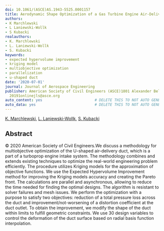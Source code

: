 ```yaml
---
doi: 10.1061/(ASCE)AS.1943-5525.0001157
title: Aerodynamic Shape Optimization of a Gas Turbine Engine Air-Delivery Duct
authors:
- K Marchlewski
- L Laniewski-Wollk
- S Kubacki
realauthors:
- K. Marchlewski
- L. Laniewski-Wollk
- S. Kubacki
keywords:
- expected hypervolume improvement
- kriging model
- multiobjective optimization
- parallelization
- u-shaped duct
date: '2020-07-01'
journal: Journal of Aerospace Engineering
publisher: American Society of Civil Engineers (ASCE)1801 Alexander Bell DriveGEORestonAlabamaVA
  20191onlinejls@asce.org
auto_content: yes                        # DELETE THIS TO NOT AUTO GENERATE CONTENT
auto_data: yes                           # DELETE THIS TO NOT AUTO GENERATE METADATA
---
```

[K. Marchlewski](https://www.scopus.com/authid/detail.uri?authorId=57203284692), [L. Laniewski-Wollk](https://www.scopus.com/authid/detail.uri?authorId=56719775800), [S. Kubacki](https://www.scopus.com/authid/detail.uri?authorId=57675170600)

## Abstract
© 2020 American Society of Civil Engineers.We discuss a methodology for multiobjective optimization of the U-shaped air-delivery duct, which is a part of a turboprop engine intake system. The methodology combines and extends existing techniques to optimize the real-world engineering problem efficiently. The procedure utilizes Kriging models for the approximation of objective functions. We use the Expected Hypervolume Improvement method for improving the Kriging models accuracy and creating the Pareto front. The calculations are parallel and asynchronous, allowing to reduce the time needed for finding the optimal designs. The algorithm is resistant to solver failures and mesh issues. We perform the optimization with a purpose to satisfy two objectives: reduction of a total pressure loss across the duct and improvement/not-worsening of a distortion coefficient at the duct outlet. To obtain the improvement, we modify the shape of the duct within limits to fulfill geometric constraints. We use 30 design variables to control the deformation of the duct surface based on radial basis function interpolation.
